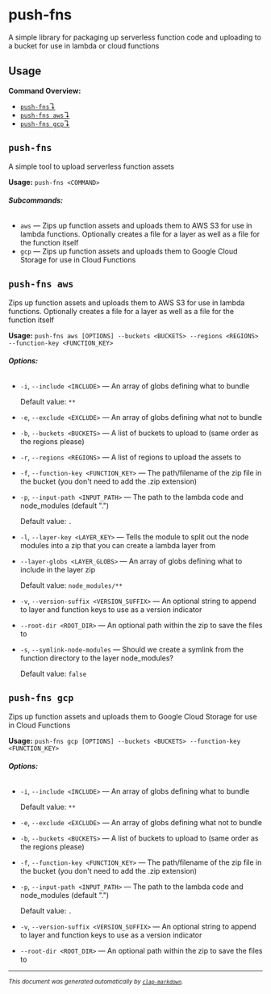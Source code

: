 # push-fns
A simple library for packaging up serverless function code and uploading to a bucket for use in lambda or cloud functions

## Usage

**Command Overview:**

* [`push-fns`↴](#push-fns)
* [`push-fns aws`↴](#push-fns-aws)
* [`push-fns gcp`↴](#push-fns-gcp)

## `push-fns`

A simple tool to upload serverless function assets

**Usage:** `push-fns <COMMAND>`

###### **Subcommands:**

* `aws` — Zips up function assets and uploads them to AWS S3 for use in lambda functions. Optionally creates a file for a layer as well as a file for the function itself
* `gcp` — Zips up function assets and uploads them to Google Cloud Storage for use in Cloud Functions



## `push-fns aws`

Zips up function assets and uploads them to AWS S3 for use in lambda functions. Optionally creates a file for a layer as well as a file for the function itself

**Usage:** `push-fns aws [OPTIONS] --buckets <BUCKETS> --regions <REGIONS> --function-key <FUNCTION_KEY>`

###### **Options:**

* `-i`, `--include <INCLUDE>` — An array of globs defining what to bundle

  Default value: `**`
* `-e`, `--exclude <EXCLUDE>` — An array of globs defining what not to bundle
* `-b`, `--buckets <BUCKETS>` — A list of buckets to upload to (same order as the regions please)
* `-r`, `--regions <REGIONS>` — A list of regions to upload the assets to
* `-f`, `--function-key <FUNCTION_KEY>` — The path/filename of the zip file in the bucket (you don't need to add the .zip extension)
* `-p`, `--input-path <INPUT_PATH>` — The path to the lambda code and node_modules (default ".")

  Default value: `.`
* `-l`, `--layer-key <LAYER_KEY>` — Tells the module to split out the node modules into a zip that you can create a lambda layer from
* `--layer-globs <LAYER_GLOBS>` — An array of globs defining what to include in the layer zip

  Default value: `node_modules/**`
* `-v`, `--version-suffix <VERSION_SUFFIX>` — An optional string to append to layer and function keys to use as a version indicator
* `--root-dir <ROOT_DIR>` — An optional path within the zip to save the files to
* `-s`, `--symlink-node-modules` — Should we create a symlink from the function directory to the layer node_modules?

  Default value: `false`



## `push-fns gcp`

Zips up function assets and uploads them to Google Cloud Storage for use in Cloud Functions

**Usage:** `push-fns gcp [OPTIONS] --buckets <BUCKETS> --function-key <FUNCTION_KEY>`

###### **Options:**

* `-i`, `--include <INCLUDE>` — An array of globs defining what to bundle

  Default value: `**`
* `-e`, `--exclude <EXCLUDE>` — An array of globs defining what not to bundle
* `-b`, `--buckets <BUCKETS>` — A list of buckets to upload to (same order as the regions please)
* `-f`, `--function-key <FUNCTION_KEY>` — The path/filename of the zip file in the bucket (you don't need to add the .zip extension)
* `-p`, `--input-path <INPUT_PATH>` — The path to the lambda code and node_modules (default ".")

  Default value: `.`
* `-v`, `--version-suffix <VERSION_SUFFIX>` — An optional string to append to layer and function keys to use as a version indicator
* `--root-dir <ROOT_DIR>` — An optional path within the zip to save the files to



<hr/>

<small><i>
    This document was generated automatically by
    <a href="https://crates.io/crates/clap-markdown"><code>clap-markdown</code></a>.
</i></small>
